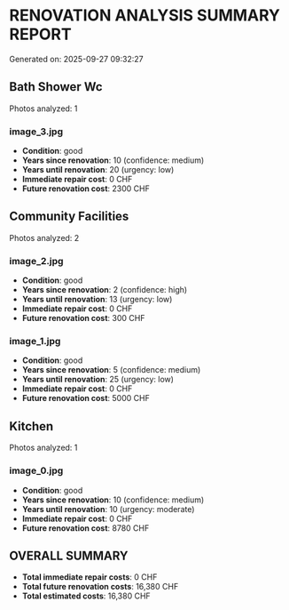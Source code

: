 # RENOVATION ANALYSIS SUMMARY REPORT
Generated on: 2025-09-27 09:32:27

## Bath Shower Wc
Photos analyzed: 1

### image_3.jpg
- **Condition**: good
- **Years since renovation**: 10 (confidence: medium)
- **Years until renovation**: 20 (urgency: low)
- **Immediate repair cost**: 0 CHF
- **Future renovation cost**: 2300 CHF

## Community Facilities
Photos analyzed: 2

### image_2.jpg
- **Condition**: good
- **Years since renovation**: 2 (confidence: high)
- **Years until renovation**: 13 (urgency: low)
- **Immediate repair cost**: 0 CHF
- **Future renovation cost**: 300 CHF

### image_1.jpg
- **Condition**: good
- **Years since renovation**: 5 (confidence: medium)
- **Years until renovation**: 25 (urgency: low)
- **Immediate repair cost**: 0 CHF
- **Future renovation cost**: 5000 CHF

## Kitchen
Photos analyzed: 1

### image_0.jpg
- **Condition**: good
- **Years since renovation**: 10 (confidence: medium)
- **Years until renovation**: 10 (urgency: moderate)
- **Immediate repair cost**: 0 CHF
- **Future renovation cost**: 8780 CHF

## OVERALL SUMMARY
- **Total immediate repair costs**: 0 CHF
- **Total future renovation costs**: 16,380 CHF
- **Total estimated costs**: 16,380 CHF